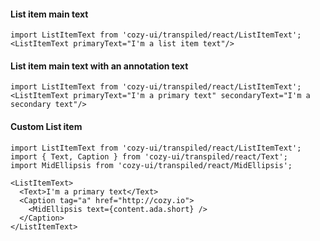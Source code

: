#### List item main text

```
import ListItemText from 'cozy-ui/transpiled/react/ListItemText';
<ListItemText primaryText="I'm a list item text"/>
```

#### List item main text with an annotation text

```
import ListItemText from 'cozy-ui/transpiled/react/ListItemText';
<ListItemText primaryText="I'm a primary text" secondaryText="I'm a secondary text"/>
```

#### Custom List item

```
import ListItemText from 'cozy-ui/transpiled/react/ListItemText';
import { Text, Caption } from 'cozy-ui/transpiled/react/Text';
import MidEllipsis from 'cozy-ui/transpiled/react/MidEllipsis';

<ListItemText>
  <Text>I'm a primary text</Text>
  <Caption tag="a" href="http://cozy.io">
    <MidEllipsis text={content.ada.short} />
  </Caption>
</ListItemText>
```
